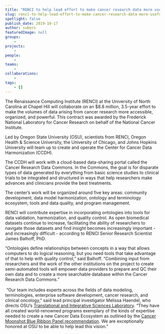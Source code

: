 ```yaml
---
title: "RENCI to help lead effort to make cancer research data more useful and accessible"
slug: renci-to-help-lead-effort-to-make-cancer-research-data-more-useful-and-accessible
spotlight: false
publish_date: 2019-10-17
author: subers
featuredImage: null
groups:
    - 
projects:
    - 
people:
    - 
teams: 
    - 
collaborations:
    - 
tags:
    - []
---
```

<!-- wp:paragraph -->
<p>The Renaissance Computing Institute (RENCI) at the University of North Carolina at Chapel Hill will collaborate on an $8.8 million, 3.5-year effort to make the volumes of data arising from cancer research more accessible, organized, and powerful. This contract was awarded by the Frederick National Laboratory for Cancer Research on behalf of the National Cancer Institute.</p>
<!-- /wp:paragraph -->

<!-- wp:more -->
<!--more-->
<!-- /wp:more -->

<!-- wp:paragraph -->
<p>Led by Oregon State University (OSU), scientists from RENCI, Oregon Health &amp; Science University, the University of Chicago, and Johns Hopkins University will team up to create and operate the Center for Cancer Data Harmonization (CCDH).</p>
<!-- /wp:paragraph -->

<!-- wp:paragraph -->
<p>The CCDH will work with a cloud-based data-sharing portal called the Cancer Research Data Commons. In the Commons, the goal is for disparate types of data generated by everything from basic science studies to clinical trials to be integrated and structured in ways that help researchers make advances and clinicians provide the best treatments.</p>
<!-- /wp:paragraph -->

<!-- wp:paragraph -->
<p>The center’s work will be organized around five key areas: community development, data model harmonization, ontology and terminology ecosystem, tools and data quality, and program management. </p>
<!-- /wp:paragraph -->

<!-- wp:paragraph -->
<p>RENCI will contribute expertise in incorporating ontologies into tools for data validation, harmonization, and quality control. As open biomedical datasets continue to increase, facilitating the ability of researchers to navigate those datasets and find insight becomes increasingly important - and increasingly difficult - according to RENCI Senior Research Scientist James Balhoff, PhD.<br></p>
<!-- /wp:paragraph -->

<!-- wp:paragraph -->
<p>“Ontologies define relationships between concepts in a way that allows computers to do logical reasoning, but you need tools that take advantage of that to help with quality control,” said Balhoff. “Combining input from researchers and the work of the other institutions on the project to create semi-automated tools will empower data providers to prepare and QC their own data and to create a more searchable database within the Cancer Research Data Commons.”<br><br>&nbsp;“Our team includes experts across the fields of data modeling, terminologies, enterprise software development, cancer research, and clinical oncology,” said lead principal investigator Melissa Haendel, who directs OSU’s&nbsp;<a href="https://tislab.org/">Translational and Integrative Sciences Laboratory</a>. “They have all created world-renowned programs exemplary of the kinds of expertise needed to create a new Cancer Data Ecosystem as outlined by the <a href="https://www.cancer.gov/research/key-initiatives/moonshot-cancer-initiative">Cancer Moonshot Blue Ribbon Panel recommendation</a>. We are exceptionally honored at OSU to be able to help lead this vision.” </p>
<!-- /wp:paragraph -->
